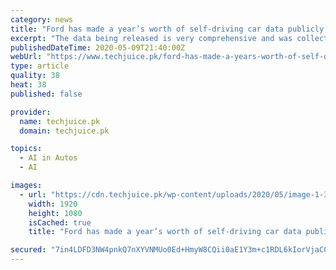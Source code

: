 ```yaml
---
category: news
title: "Ford has made a year’s worth of self-driving car data publicly available"
excerpt: "The data being released is very comprehensive and was collected by multiple vehicles in Ford’s self-driving research fleet."
publishedDateTime: 2020-05-09T21:40:00Z
webUrl: "https://www.techjuice.pk/ford-has-made-a-years-worth-of-self-driving-car-data-publicly-available/"
type: article
quality: 38
heat: 38
published: false

provider:
  name: techjuice.pk
  domain: techjuice.pk

topics:
  - AI in Autos
  - AI

images:
  - url: "https://cdn.techjuice.pk/wp-content/uploads/2020/05/image-1-3.jpeg"
    width: 1920
    height: 1080
    isCached: true
    title: "Ford has made a year’s worth of self-driving car data publicly available"

secured: "7in4LDFD3NW4pnkQ7nXYVNMUo0Ed+HmyW8CQii0aE1Y3m+c1RDL6kIorVjaCQByVIoiXdJcCkh4GFzT3mPsjP7hr1DLyvihSsXgJJDVEGfN/ZiucVcrbauURuN77XcDNjtOcNBHplUf2Ffh1solzR8LEZ/0COLGzl7uLoZCti0pca9LiiXIW74DUdHfoJ/A4o5c7RYtQgGt7KvtsTJ1rn6eoVyk8SgWTlEK1j0rYmB/bj/kwTrOSHIAMbKyvdOCuZw010/1qIO/i6IKSvBHsFOlRm6Wv6EZxdmIpD/Vmzkpq0NJF4ubwue5n1gyXTrPI+f+s8SD2ikDgeEVQLceJgJcjJk71f3vGk/CwdTINDoe8eMpmrHJ1KOkASRZVwd8WeGyqBI8bAOIKl/roR3sBAuMwB9n3l/9n/nWUyQRWm0xhcKX+eyIYi4GIgAoYwIybnQJApZoPtcod7re3GTQq8/XtsDUwYczRiBxZ6rxJ7v4=;RGCr2emu3ufCl0iouKqJAA=="
---
```


